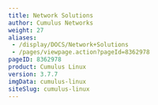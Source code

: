 ```yaml
---
title: Network Solutions
author: Cumulus Networks
weight: 27
aliases:
 - /display/DOCS/Network+Solutions
 - /pages/viewpage.action?pageId=8362978
pageID: 8362978
product: Cumulus Linux
version: 3.7.7
imgData: cumulus-linux
siteSlug: cumulus-linux
---
```


